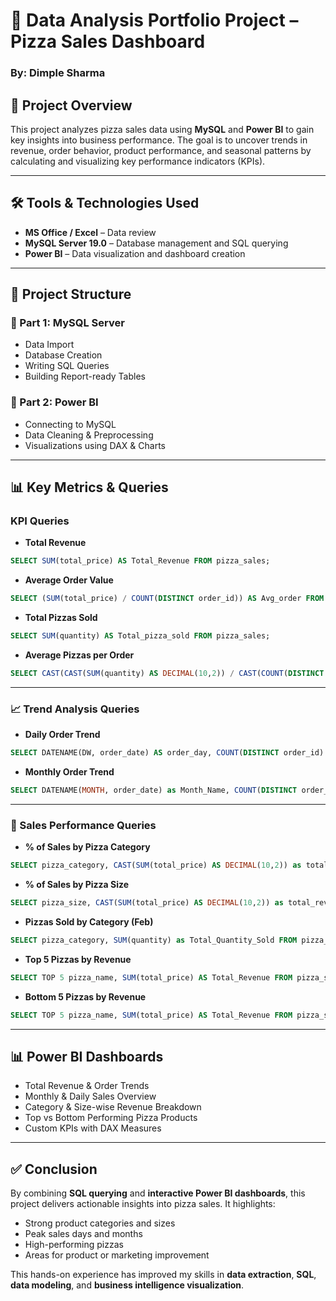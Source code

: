 # 🍕 Data Analysis Portfolio Project – Pizza Sales Dashboard

### By: Dimple Sharma

## 📌 Project Overview

This project analyzes pizza sales data using **MySQL** and **Power BI** to gain key insights into business performance. The goal is to uncover trends in revenue, order behavior, product performance, and seasonal patterns by calculating and visualizing key performance indicators (KPIs).

---

## 🛠 Tools & Technologies Used

- **MS Office / Excel** – Data review  
- **MySQL Server 19.0** – Database management and SQL querying  
- **Power BI** – Data visualization and dashboard creation

---

## 🧱 Project Structure

### 🔹 Part 1: MySQL Server

- Data Import  
- Database Creation  
- Writing SQL Queries  
- Building Report-ready Tables

### 🔹 Part 2: Power BI

- Connecting to MySQL  
- Data Cleaning & Preprocessing  
- Visualizations using DAX & Charts

---

## 📊 Key Metrics & Queries

### KPI Queries

- **Total Revenue**  
```sql
SELECT SUM(total_price) AS Total_Revenue FROM pizza_sales;
```

- **Average Order Value**  
```sql
SELECT (SUM(total_price) / COUNT(DISTINCT order_id)) AS Avg_order FROM pizza_sales;
```

- **Total Pizzas Sold**  
```sql
SELECT SUM(quantity) AS Total_pizza_sold FROM pizza_sales;
```

- **Average Pizzas per Order**  
```sql
SELECT CAST(CAST(SUM(quantity) AS DECIMAL(10,2)) / CAST(COUNT(DISTINCT order_id) AS DECIMAL(10,2)) AS DECIMAL(10,2)) AS Avg_Pizzas_per_order FROM pizza_sales;
```

---

### 📈 Trend Analysis Queries

- **Daily Order Trend**  
```sql
SELECT DATENAME(DW, order_date) AS order_day, COUNT(DISTINCT order_id) AS total_orders FROM pizza_sales GROUP BY DATENAME(DW, order_date);
```

- **Monthly Order Trend**  
```sql
SELECT DATENAME(MONTH, order_date) as Month_Name, COUNT(DISTINCT order_id) as Total_Orders FROM pizza_sales GROUP BY DATENAME(MONTH, order_date);
```

---

### 🍕 Sales Performance Queries

- **% of Sales by Pizza Category**  
```sql
SELECT pizza_category, CAST(SUM(total_price) AS DECIMAL(10,2)) as total_revenue, CAST(SUM(total_price) * 100 / (SELECT SUM(total_price) from pizza_sales) AS DECIMAL(10,2)) AS PCT FROM pizza_sales GROUP BY pizza_category;
```

- **% of Sales by Pizza Size**  
```sql
SELECT pizza_size, CAST(SUM(total_price) AS DECIMAL(10,2)) as total_revenue, CAST(SUM(total_price) * 100 / (SELECT SUM(total_price) from pizza_sales) AS DECIMAL(10,2)) AS PCT FROM pizza_sales GROUP BY pizza_size ORDER BY pizza_size;
```

- **Pizzas Sold by Category (Feb)**  
```sql
SELECT pizza_category, SUM(quantity) as Total_Quantity_Sold FROM pizza_sales WHERE MONTH(order_date) = 2 GROUP BY pizza_category ORDER BY Total_Quantity_Sold DESC;
```

- **Top 5 Pizzas by Revenue**  
```sql
SELECT TOP 5 pizza_name, SUM(total_price) AS Total_Revenue FROM pizza_sales GROUP BY pizza_name ORDER BY Total_Revenue DESC;
```

- **Bottom 5 Pizzas by Revenue**  
```sql
SELECT TOP 5 pizza_name, SUM(total_price) AS Total_Revenue FROM pizza_sales GROUP BY pizza_name ORDER BY Total_Revenue ASC;
```

---

## 📊 Power BI Dashboards

- Total Revenue & Order Trends  
- Monthly & Daily Sales Overview  
- Category & Size-wise Revenue Breakdown  
- Top vs Bottom Performing Pizza Products  
- Custom KPIs with DAX Measures

---

## ✅ Conclusion

By combining **SQL querying** and **interactive Power BI dashboards**, this project delivers actionable insights into pizza sales. It highlights:

- Strong product categories and sizes  
- Peak sales days and months  
- High-performing pizzas  
- Areas for product or marketing improvement

This hands-on experience has improved my skills in **data extraction**, **SQL**, **data modeling**, and **business intelligence visualization**.
